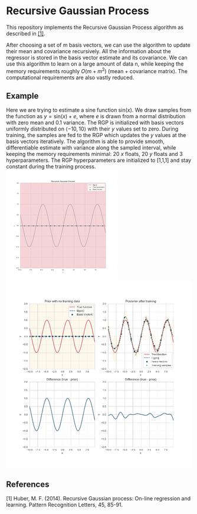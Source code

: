 # Recursive Gaussian Process
This repository implements the Recursive Gaussian Process algorithm as described in [[1]](#1).

After choosing a set of m basis vectors, we can use the algorithm to update their mean and covariance recursively. 
All the information about the regressor is stored in the basis vector estimate and its covariance. 
We can use this algorithm to learn on a large amount of data n, while keeping the memory requirements roughly $O(m + m^2)$ (mean + covariance matrix). 
The computational requirements are also vastly reduced.


## Example
Here we are trying to estimate a sine function $\text{sin}(x)$. We draw samples from the function as $y=\text{sin}(x)+e$, where $e$ is drawn from a normal distribution with zero mean and 0.1 variance. The RGP is initialized with basis vectors uniformly distributed on $\left<-10,10\right>$ with their $y$ values set to zero. During training, the samples are fed to the RGP which updates the $y$ values at the basis vectors iteratively. The algorithm is able to provide smooth, differentiable estimate with variance along the sampled interval, while keeping the memory requirements minimal: 20 $x$ floats, 20 $y$ floats and 3 hyperparameters. The RGP hyperparameters are initialized to [1,1,1] and stay constant during the training process.
![animated_regression](./img/regression.gif)
![before_after](./img/regression_comparisson.png)

## References
<a id="1">[1]</a> 
Huber, M. F. (2014). Recursive Gaussian process: On-line regression and learning. Pattern Recognition Letters, 45, 85-91.
